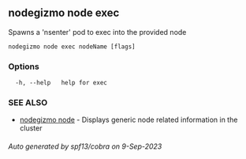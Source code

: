 ## nodegizmo node exec

Spawns a 'nsenter' pod to exec into the provided node

```
nodegizmo node exec nodeName [flags]
```

### Options

```
  -h, --help   help for exec
```

### SEE ALSO

* [nodegizmo node](nodegizmo_node.md)	 - Displays generic node related information in the cluster

###### Auto generated by spf13/cobra on 9-Sep-2023
